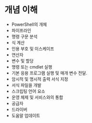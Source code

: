 # 개념 이해

*  PowerShell의 개체  
*  파이프라인
*  명령 구문 분석
*  식 계산
*  인용 부호 및 이스케이프
*  연산자
*  변수 및 할당
*  명령 또는 cmdlet 실행
*  기본 응용 프로그램 실행 및 매개 변수 전달.
*  암시적 및 명시적 출력 서식 지정
*  서식 파일을 개발
*  스크립팅 언어 요소
*  운영 체제 및 서비스와의 통합
*  공급자
*  드라이버
*  도움말 업데이트 


<!--HONumber=May16_HO2-->



